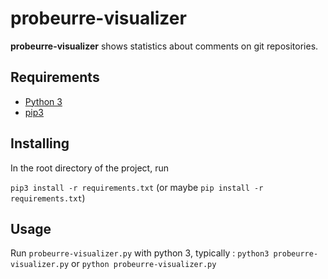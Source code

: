 # probeurre-visualizer

**probeurre-visualizer** shows statistics about comments on git repositories.

## Requirements

- [Python 3](https://www.python.org/)
- [pip3](https://pip.pypa.io/en/stable/installing/)

## Installing

In the root directory of the project, run

``pip3 install -r requirements.txt`` (or maybe ``pip install -r requirements.txt``)

## Usage

Run `probeurre-visualizer.py` with python 3, typically : `python3 probeurre-visualizer.py` or `python probeurre-visualizer.py`
